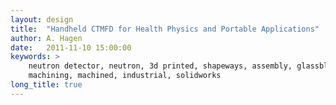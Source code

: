 ```yaml
---
layout: design
title:  "Handheld CTMFD for Health Physics and Portable Applications"
author: A. Hagen
date:   2011-11-10 15:00:00
keywords: >
    neutron detector, neutron, 3d printed, shapeways, assembly, glassblowing,
    machining, machined, industrial, solidworks
long_title: true
---
```

